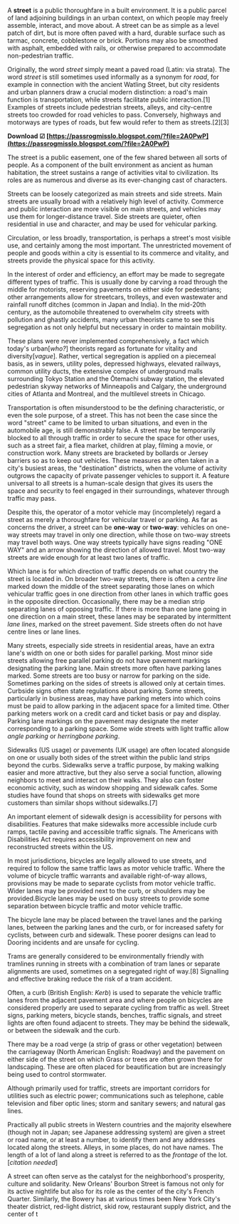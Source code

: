 A **street** is a public thoroughfare in a built environment. It is a public parcel of land adjoining buildings in an urban context, on which people may freely assemble, interact, and move about. A street can be as simple as a level patch of dirt, but is more often paved with a hard, durable surface such as tarmac, concrete, cobblestone or brick. Portions may also be smoothed with asphalt, embedded with rails, or otherwise prepared to accommodate non-pedestrian traffic.
 
Originally, the word *street* simply meant a paved road (Latin: via strata). The word *street* is still sometimes used informally as a synonym for *road*, for example in connection with the ancient Watling Street, but city residents and urban planners draw a crucial modern distinction: a road's main function is transportation, while streets facilitate public interaction.[1] Examples of streets include pedestrian streets, alleys, and city-centre streets too crowded for road vehicles to pass. Conversely, highways and motorways are types of roads, but few would refer to them as streets.[2][3]
 
**Download ☑ [https://passrogmisslo.blogspot.com/?file=2A0PwP](https://passrogmisslo.blogspot.com/?file=2A0PwP)**


 
The street is a public easement, one of the few shared between all sorts of people. As a component of the built environment as ancient as human habitation, the street sustains a range of activities vital to civilization. Its roles are as numerous and diverse as its ever-changing cast of characters.
 
Streets can be loosely categorized as main streets and side streets. Main streets are usually broad with a relatively high level of activity. Commerce and public interaction are more visible on main streets, and vehicles may use them for longer-distance travel. Side streets are quieter, often residential in use and character, and may be used for vehicular parking.
 
Circulation, or less broadly, transportation, is perhaps a street's most visible use, and certainly among the most important. The unrestricted movement of people and goods within a city is essential to its commerce and vitality, and streets provide the physical space for this activity.
 
In the interest of order and efficiency, an effort may be made to segregate different types of traffic. This is usually done by carving a road through the middle for motorists, reserving pavements on either side for pedestrians; other arrangements allow for streetcars, trolleys, and even wastewater and rainfall runoff ditches (common in Japan and India). In the mid-20th century, as the automobile threatened to overwhelm city streets with pollution and ghastly accidents, many urban theorists came to see this segregation as not only helpful but necessary in order to maintain mobility.

These plans were never implemented comprehensively, a fact which today's urban[*who?*] theorists regard as fortunate for vitality and diversity[*vague*]. Rather, vertical segregation is applied on a piecemeal basis, as in sewers, utility poles, depressed highways, elevated railways, common utility ducts, the extensive complex of underground malls surrounding Tokyo Station and the Ōtemachi subway station, the elevated pedestrian skyway networks of Minneapolis and Calgary, the underground cities of Atlanta and Montreal, and the multilevel streets in Chicago.
 
Transportation is often misunderstood to be the defining characteristic, or even the sole purpose, of a street. This has not been the case since the word "street" came to be limited to urban situations, and even in the automobile age, is still demonstrably false. A street may be temporarily blocked to all through traffic in order to secure the space for other uses, such as a street fair, a flea market, children at play, filming a movie, or construction work. Many streets are bracketed by bollards or Jersey barriers so as to keep out vehicles. These measures are often taken in a city's busiest areas, the "destination" districts, when the volume of activity outgrows the capacity of private passenger vehicles to support it. A feature universal to all streets is a human-scale design that gives its users the space and security to feel engaged in their surroundings, whatever through traffic may pass.
 
Despite this, the operator of a motor vehicle may (incompletely) regard a street as merely a thoroughfare for vehicular travel or parking. As far as concerns the driver, a street can be **one-way** or **two-way**: vehicles on one-way streets may travel in only one direction, while those on two-way streets may travel both ways. One way streets typically have signs reading "ONE WAY" and an arrow showing the direction of allowed travel. Most two-way streets are wide enough for at least two lanes of traffic.
 
Which lane is for which direction of traffic depends on what country the street is located in. On broader two-way streets, there is often a *centre line* marked down the middle of the street separating those lanes on which vehicular traffic goes in one direction from other lanes in which traffic goes in the opposite direction. Occasionally, there may be a median strip separating lanes of opposing traffic. If there is more than one lane going in one direction on a main street, these lanes may be separated by intermittent *lane lines*, marked on the street pavement. Side streets often do not have centre lines or lane lines.
 
Many streets, especially side streets in residential areas, have an extra lane's width on one or both sides for parallel parking. Most minor side streets allowing free parallel parking do not have pavement markings designating the parking lane. Main streets more often have parking lanes marked. Some streets are too busy or narrow for parking on the side. Sometimes parking on the sides of streets is allowed only at certain times. Curbside signs often state regulations about parking. Some streets, particularly in business areas, may have parking meters into which coins must be paid to allow parking in the adjacent space for a limited time. Other parking meters work on a credit card and ticket basis or pay and display. Parking lane markings on the pavement may designate the meter corresponding to a parking space. Some wide streets with light traffic allow *angle parking* or *herringbone parking*.
 
Sidewalks (US usage) or pavements (UK usage) are often located alongside on one or usually both sides of the street within the public land strips beyond the curbs. Sidewalks serve a traffic purpose, by making walking easier and more attractive, but they also serve a social function, allowing neighbors to meet and interact on their walks. They also can foster economic activity, such as window shopping and sidewalk cafes. Some studies have found that shops on streets with sidewalks get more customers than similar shops without sidewalks.[7]
 
An important element of sidewalk design is accessibility for persons with disabilities. Features that make sidewalks more accessible include curb ramps, tactile paving and accessible traffic signals. The Americans with Disabilities Act requires accessibility improvement on new and reconstructed streets within the US.
 
In most jurisdictions, bicycles are legally allowed to use streets, and required to follow the same traffic laws as motor vehicle traffic. Where the volume of bicycle traffic warrants and available right-of-way allows, provisions may be made to separate cyclists from motor vehicle traffic. Wider lanes may be provided next to the curb, or shoulders may be provided.Bicycle lanes may be used on busy streets to provide some separation between bicycle traffic and motor vehicle traffic.
 
The bicycle lane may be placed between the travel lanes and the parking lanes, between the parking lanes and the curb, or for increased safety for cyclists, between curb and sidewalk. These poorer designs can lead to Dooring incidents and are unsafe for cycling.
 
Trams are generally considered to be environmentally friendly with tramlines running in streets with a combination of tram lanes or separate alignments are used, sometimes on a segregated right of way.[8] Signalling and effective braking reduce the risk of a tram accident.
 
Often, a curb (British English: *Kerb*) is used to separate the vehicle traffic lanes from the adjacent pavement area and where people on bicycles are considered properly are used to separate cycling from traffic as well. Street signs, parking meters, bicycle stands, benches, traffic signals, and street lights are often found adjacent to streets. They may be behind the sidewalk, or between the sidewalk and the curb.
 
There may be a road verge (a strip of grass or other vegetation) between the carriageway (North American English: Roadway) and the pavement on either side of the street on which Grass or trees are often grown there for landscaping. These are often placed for beautification but are increasingly being used to control stormwater.
 
Although primarily used for traffic, streets are important corridors for utilities such as electric power; communications such as telephone, cable television and fiber optic lines; storm and sanitary sewers; and natural gas lines.
 
Practically all public streets in Western countries and the majority elsewhere (though not in Japan; see Japanese addressing system) are given a street or road name, or at least a number, to identify them and any addresses located along the streets. Alleys, in some places, do not have names. The length of a lot of land along a street is referred to as the *frontage* of the lot.[*citation needed*]
 
A street can often serve as the catalyst for the neighborhood's prosperity, culture and solidarity. New Orleans' Bourbon Street is famous not only for its active nightlife but also for its role as the center of the city's French Quarter. Similarly, the Bowery has at various times been New York City's theater district, red-light district, skid row, restaurant supply district, and the center of t